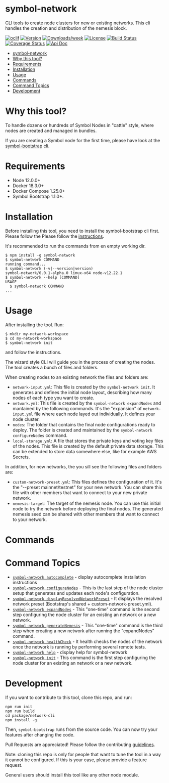 # symbol-network

CLI tools to create node clusters for new or existing networks. This cli handles the creation and distribution of the nemesis block.

[![oclif](https://img.shields.io/badge/cli-oclif-brightgreen.svg)](https://oclif.io)
[![Version](https://img.shields.io/npm/v/symbol-network.svg)](https://npmjs.org/package/symbol-network)
[![Downloads/week](https://img.shields.io/npm/dw/symbol-network.svg)](https://npmjs.org/package/symbol-network)
[![License](https://img.shields.io/badge/License-Apache%202.0-blue.svg)](https://opensource.org/licenses/Apache-2.0)
[![Build Status](https://travis-ci.com/nemtech/symbol-bootstrap.svg?branch=main)](https://travis-ci.com/nemtech/symbol-bootstrap)
[![Coverage Status](https://coveralls.io/repos/github/nemtech/symbol-bootstrap/badge.svg?branch=main)](https://coveralls.io/github/nemtech/symbol-bootstrap?branch=main)
[![Api Doc](https://img.shields.io/badge/api-doc-blue.svg)](../../)

<!-- toc -->
* [symbol-network](#symbol-network)
* [Why this tool?](#why-this-tool)
* [Requirements](#requirements)
* [Installation](#installation)
* [Usage](#usage)
* [Commands](#commands)
* [Command Topics](#command-topics)
* [Development](#development)
<!-- tocstop -->

# Why this tool?

To handle dozens or hundreds of Symbol Nodes in "cattle" style, where nodes are created and managed in bundles.

If you are creating a Symbol node for the first time, please have look at the [symbol-bootstrap](../bootstrap-cli) cli.

# Requirements

-   Node 12.0.0+
-   Docker 18.3.0+
-   Docker Compose 1.25.0+
-   Symbol Bootstrap 1.1.0+.

# Installation

Before installing this tool, you need to install the symbol-bootstrap cli first. 
Please follow the Please follow the [instructions](../bootstrap-cli/README.md#installation).

It's recommended to run the commands from en empty working dir.

<!-- usage -->
```sh-session
$ npm install -g symbol-network
$ symbol-network COMMAND
running command...
$ symbol-network (-v|--version|version)
symbol-network/0.0.1-alpha.0 linux-x64 node-v12.22.1
$ symbol-network --help [COMMAND]
USAGE
  $ symbol-network COMMAND
...
```
<!-- usagestop -->

# Usage

After installing the tool. Run:

```sh-session
$ mkdir my-network-workspace
$ cd my-network-workspace
$ symbol-network init

```

and follow the instructions.

The wizard style CLI will guide you in the process of creating the nodes. The tool creates a bunch of files and folders.

When creating nodes to an existing network the files and folders are: 

-   `network-input.yml`: This file is created by the `symbol-network init`. It generates and defines the initial node layout, describing how many nodes of each type you want to create.
-   `network.yml`: This file is created by the `symbol-network expandNodes` and mantained by the following commands. It's the "expansion" of `network-input.yml` file where each node layed out individually. It defines your node cluster.
-   `nodes`: The folder that contains the final node configurations ready to deploy. The folder is created and maintained by the `symbol-network configureNodes` command.
-   `local-storage.yml`: A file that stores the private keys and voting key files of the nodes. This file is created by the default private data storage. This can be extended to store data somewhere else, like for example AWS Secrets.

In addition, for new networks, the you sill see the following files and folders are:

-   `custom-network-preset.yml`: This files defines the configuration of it. It's the "--preset mainnet/testnet" for your new network. You can share this file with other members that want to connect to your new private network.
-   `nemesis-target`: The target of the nemesis node. You can use this initial node to try the network before deploying the final nodes. The generated nemesis seed can be shared with other members that want to connect to your network. 

# Commands

<!-- commands -->
# Command Topics

* [`symbol-network autocomplete`](docs/autocomplete.md) - display autocomplete installation instructions
* [`symbol-network configureNodes`](docs/configureNodes.md) - This is the last step of the node cluster setup that generates and updates each node's configuration.
* [`symbol-network displayResolvedNetworkPreset`](docs/displayResolvedNetworkPreset.md) - It displays the resolved network preset (Bootstrap's shared + custom-network-preset.yml).
* [`symbol-network expandNodes`](docs/expandNodes.md) - This "one-time" command is the second step configuring the node cluster for an existing an network or a new network.
* [`symbol-network generateNemesis`](docs/generateNemesis.md) - This "one-time" command is the third step when creating a new network after running the "expandNodes" command.
* [`symbol-network healthCheck`](docs/healthCheck.md) - It health checks the nodes of the network once the network is running by performing several remote tests.
* [`symbol-network help`](docs/help.md) - display help for symbol-network
* [`symbol-network init`](docs/init.md) - This command is the first step configuring the node cluster for an existing an network or a new network.

<!-- commandsstop -->

# Development

If you want to contribute to this tool, clone this repo, and run:

```
npm run init
npm run build
cd package/network-cli
npm install -g
```

Then, `symbol-bootstrap` runs from the source code. You can now try your features after changing the code.

Pull Requests are appreciated! Please follow the contributing [guidelines](../../CONTRIBUTING.md).

Note: cloning this repo is only for people that want to tune the tool in a way it cannot be configured. If this is your case, please provide a feature request.

General users should install this tool like any other node module.
